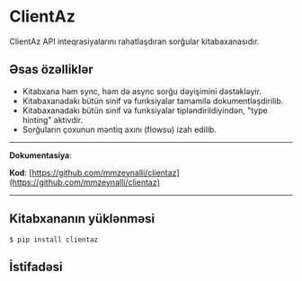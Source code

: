 # ClientAz

ClientAz API inteqrasiyalarını rahatlaşdıran sorğular kitabaxanasıdır.

## Əsas özəlliklər

- Kitabxana həm sync, həm də async sorğu dəyişimini dəstəkləyir.
- Kitabaxanadakı bütün sinif və funksiyalar tamamilə dokumentləşdirilib.
- Kitabaxanadakı bütün sinif və funksiyalar tipləndirildiyindən, "type hinting" aktivdir.
- Sorğuların çoxunun məntiq axını (flowsu) izah edilib.

---

**Dokumentasiya**: []()

**Kod**: [https://github.com/mmzeynalli/clientaz](https://github.com/mmzeynalli/clientaz)

---

## Kitabxananın yüklənməsi

```shell
$ pip install clientaz
```

## İstifadəsi
